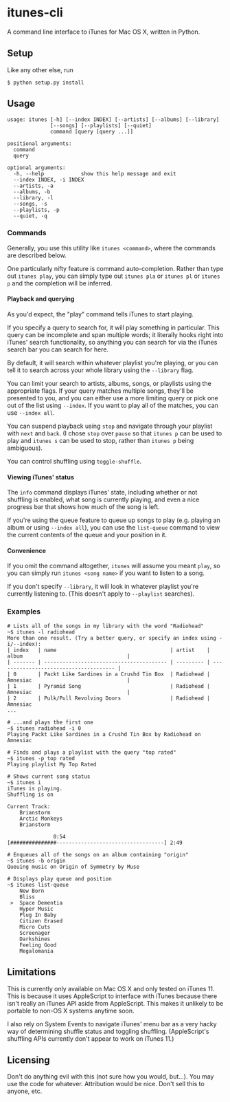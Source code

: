 # itunes-cli

A command line interface to iTunes for Mac OS X, written in Python.

## Setup

Like any other else, run

```
$ python setup.py install
```

## Usage

```
usage: itunes [-h] [--index INDEX] [--artists] [--albums] [--library]
              [--songs] [--playlists] [--quiet]
              command [query [query ...]]
              
positional arguments:
  command
  query

optional arguments:
  -h, --help            show this help message and exit
  --index INDEX, -i INDEX
  --artists, -a
  --albums, -b
  --library, -l
  --songs, -s
  --playlists, -p
  --quiet, -q
```

### Commands

Generally, you use this utility like `itunes <command>`, where the commands are described below.

One particularly nifty feature is command auto-completion. Rather than type out `itunes play`, you can simply type out `itunes pla` or `itunes pl` or `itunes p` and the completion will be inferred.

#### Playback and querying

As you'd expect, the "play" command tells iTunes to start playing.

If you specify a query to search for, it will play something in particular. This query can be incomplete and span multiple words; it literally hooks right into iTunes' search functionality, so anything you can search for via the iTunes search bar you can search for here.

By default, it will search within whatever playlist you're playing, or you can tell it to search across your whole library using the `--library` flag.

You can limit your search to artists, albums, songs, or playlists using the appropriate flags. If your query matches multiple songs, they'll be presented to you, and you can either use a more limiting query or pick one out of the list using `--index`. If you want to play all of the matches, you can use `--index all`.

You can suspend playback using `stop` and navigate through your playlist with `next` and `back`. (I chose `stop` over `pause` so that `itunes p` can be used to play and `itunes s` can be used to stop, rather than `itunes p` being ambiguous).

You can control shuffling using `toggle-shuffle`.

#### Viewing iTunes' status

The `info` command displays iTunes' state, including whether or not shuffling is enabled, what song is currently playing, and even a nice progress bar that shows how much of the song is left.

If you're using the queue feature to queue up songs to play (e.g. playing an album or using `--index all`), you can use the `list-queue` command to view the current contents of the queue and your position in it.

#### Convenience

If you omit the command altogether, `itunes` will assume you meant `play`, so you can simply run `itunes <song name>` if you want to listen to a song.

If you don't specify `--library`, it will look in whatever playlist you're currently listening to. (This doesn't apply to `--playlist` searches).

### Examples

```
# Lists all of the songs in my library with the word "Radiohead"
~$ itunes -l radiohead
More than one result. (Try a better query, or specify an index using -i/--index):
| index   | name                                     | artist    | album                                  |
| ------- | ---------------------------------------- | --------- | -------------------------------------- |
| 0       | Packt Like Sardines in a Crushd Tin Box  | Radiohead | Amnesiac                               |
| 1       | Pyramid Song                             | Radiohead | Amnesiac                               |
| 2       | Pulk/Pull Revolving Doors                | Radiohead | Amnesiac
...
```

```
# ...and plays the first one
~$ itunes radiohead -i 0
Playing Packt Like Sardines in a Crushd Tin Box by Radiohead on Amnesiac
```

```
# Finds and plays a playlist with the query "top rated"
~$ itunes -p top rated
Playing playlist My Top Rated
```

```
# Shows current song status
~$ itunes i
iTunes is playing.
Shuffling is on

Current Track:
    Brianstorm
    Arctic Monkeys
    Brianstorm

               0:54
[###############-----------------------------------] 2:49
```

```
# Enqueues all of the songs on an album containing "origin"
~$ itunes -b origin
Queuing music on Origin of Symmetry by Muse
```

```
# Displays play queue and position
~$ itunes list-queue
    New Born
    Bliss
 >  Space Dementia
    Hyper Music
    Plug In Baby
    Citizen Erased
    Micro Cuts
    Screenager
    Darkshines
    Feeling Good
    Megalomania
```

## Limitations

This is currently only available on Mac OS X and only tested on iTunes 11. This is because it uses AppleScript to interface with iTunes because there isn't really an iTunes API aside from AppleScript. This makes it unlikely to be portable to non-OS X systems anytime soon.

I also rely on System Events to navigate iTunes' menu bar as a very hacky way of determining shuffle status and toggling shuffling. (AppleScript's shuffling APIs currently don't appear to work on iTunes 11.)

## Licensing

Don't do anything evil with this (not sure how you would, but...). You may use the code for whatever. Attribution would be nice. Don't sell this to anyone, etc.